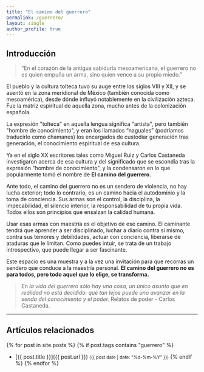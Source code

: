 ```yaml
---
title: "El camino del guerrero"
permalink: /guerrero/
layout: single
author_profile: true
---
```


## Introducción
> “En el corazón de la antigua sabiduría mesoamericana, el guerrero no es quien empuña un arma, sino quien vence a su propio miedo.”

El pueblo y la cultura tolteca tuvo su auge entre los siglos VIII y XII, y se asentó en la zona meridional de México (también conocida como mesoamérica), desde dónde influyó notablemente en la civilización azteca. Fue la matriz espiritual de aquella zona, mucho antes de la colonización española.

La expresión "tolteca"  en aquella lengua significa "artista", pero también "hombre de conocimiento", y eran los llamados “naguales” (podríamos traducirlo como chamanes) los encargados de custodiar generación tras generación, el conocimiento espiritual de esa cultura.

Ya en el siglo XX escritores tales como Miguel Ruiz y Carlos Castaneda investigaron acerca de esa cultura y del significado que se escondía tras la expresión "hombre de conocimiento", y la condensaron en lo que popularmente tomó el nombre de **El camino del guerrero**.

Ante todo, el camino del guerrero no es un sendero de violencia, no hay lucha exterior; todo lo contrario, es un camino hacia el autodominio y la toma de conciencia. Sus armas son el control, la disciplina, la impecabilidad, el silencio interior, la responsabilidad de tu propia vida. Todos ellos son principios que ensalzan la calidad humana.

Usar esas armas con maestría es el objetivo de ese camino. El caminante tendrá que aprender a ser  disciplinado, luchar a diario contra sí mismo, contra sus temores y debilidades, actuar con conciencia, liberarse de ataduras que le limitan. Como puedes intuir, se trata de un trabajo introspectivo, que puede llegar a ser fascinante.

Este espacio es una muestra y a la vez una invitación para que recorras  un sendero que conduce a la maestría personal. **El camino del guerrero no es para todos, pero todo aquel que lo elige, se transforma.**

> *En la vida del guerrero sólo hay una cosa, un único asunto que en realidad no está decidido: qué tan lejos puede uno avanzar en la senda del conoci­miento y el poder.*
> Relatos de poder - Carlos Castaneda.
---

## Artículos relacionados

{% for post in site.posts %}
  {% if post.tags contains "guerrero" %}
  - [{{ post.title }}]({{ post.url }}) <small>({{ post.date | date: "%d-%m-%Y" }})</small>
  {% endif %}
{% endfor %}